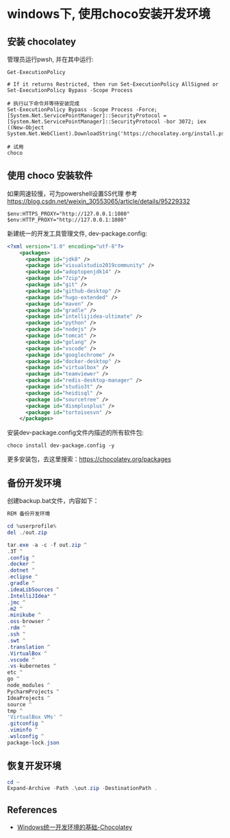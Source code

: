 # windows下, 使用choco安装开发环境


<!--more-->

## 安装 chocolatey

管理员运行pwsh, 并在其中运行: 
```shell script
Get-ExecutionPolicy

# If it returns Restricted, then run Set-ExecutionPolicy AllSigned or Set-ExecutionPolicy Bypass -Scope Process

# 执行以下命令并等待安装完成
Set-ExecutionPolicy Bypass -Scope Process -Force; [System.Net.ServicePointManager]::SecurityProtocol = [System.Net.ServicePointManager]::SecurityProtocol -bor 3072; iex ((New-Object System.Net.WebClient).DownloadString('https://chocolatey.org/install.ps1'))

# 试用
choco

```

## 使用 choco 安装软件
如果网速较慢，可为powershell设置SS代理 参考 <https://blog.csdn.net/weixin_30553065/article/details/95229332> 
```shell script
$env:HTTPS_PROXY="http://127.0.0.1:1080"
$env:HTTP_PROXY="http://127.0.0.1:1080"
```

新建统一的开发工具管理文件, dev-package.config:
```xml
<?xml version="1.0" encoding="utf-8"?>
    <packages>
      <package id="jdk8" />
      <package id="visualstudio2019community" />
      <package id="adoptopenjdk14" />
      <package id="7zip"/>
      <package id="git" />
      <package id="github-desktop" />
      <package id="hugo-extended" />
      <package id="maven" />
      <package id="gradle" />
      <package id="intellijidea-ultimate" />
      <package id="python" />
      <package id="nodejs" />
      <package id="tomcat" />
      <package id="golang" />
      <package id="vscode" />
      <package id="googlechrome" />
      <package id="docker-desktop" />
      <package id="virtualbox" />
      <package id="teamviewer" />
      <package id="redis-desktop-manager" />
      <package id="studio3t" />
      <package id="heidisql" />
      <package id="sourcetree" />
      <package id="dismplusplus" />
      <package id="tortoisesvn" />
    </packages>
```

安装dev-package.config文件内描述的所有软件包: 
```shell script
choco install dev-package.config -y
```

更多安装包，去这里搜索：<https://chocolatey.org/packages>

## 备份开发环境
创建backup.bat文件，内容如下：

```powershell
REM 备份开发环境

cd %userprofile%
del ./out.zip

tar.exe -a -c -f out.zip ^
.3T ^
.config ^
.docker ^
.dotnet ^
.eclipse ^
.gradle ^
.ideaLibSources ^
.IntelliJIdea* ^
.jmc ^
.m2 ^
.minikube ^
.oss-browser ^
.rdm ^
.ssh ^
.swt ^
.translation ^
.VirtualBox ^
.vscode ^
.vs-kubernetes ^
etc ^
go ^
node_modules ^
PycharmProjects ^
IdeaProjects ^
source ^
tmp ^
'VirtualBox VMs' ^
.gitconfig ^
.viminfo ^
.wslconfig ^
package-lock.json
```

## 恢复开发环境
```powershell
cd ~
Expand-Archive -Path .\out.zip -DestinationPath .
```
## References

* [Windows统一开发环境的基础-Chocolatey](https://zhuanlan.zhihu.com/p/53421288)
